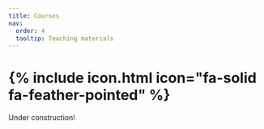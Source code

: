 ```yaml
---
title: Courses
nav:
  order: 4
  tooltip: Teaching materials
---
```


# {% include icon.html icon="fa-solid fa-feather-pointed" %}
Under construction!

